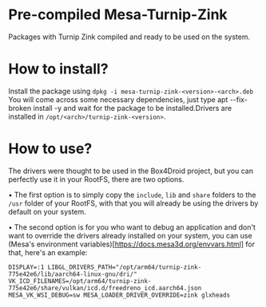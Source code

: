 # Pre-compiled Mesa-Turnip-Zink

Packages with Turnip Zink compiled and ready to be used on the system.

# How to install?

Install the package using `dpkg -i mesa-turnip-zink-<version>-<arch>.deb` You will come across some necessary dependencies, just type apt --fix-broken install -y and wait for the package to be installed.Drivers are installed in `/opt/<arch>/turnip-zink-<version>`.

# How to use?

The drivers were thought to be used in the Box4Droid project, but you can perfectly use it in your RootFS, there are two options.

• The first option is to simply copy the `include`, `lib` and `share` folders to the `/usr` folder of your RootFS, with that you will already be using the drivers by default on your system.

• The second option is for you who want to debug an application and don't want to override the drivers already installed on your system, you can use (Mesa's environment variables)[https://docs.mesa3d.org/envvars.html] for that, here's an example:

`DISPLAY=:1 LIBGL_DRIVERS_PATH="/opt/arm64/turnip-zink-775e42e6/lib/aarch64-linux-gnu/dri/" VK_ICD_FILENAMES=/opt/arm64/turnip-zink-775e42e6/share/vulkan/icd.d/freedreno_icd.aarch64.json MESA_VK_WSI_DEBUG=sw MESA_LOADER_DRIVER_OVERRIDE=zink glxheads`

